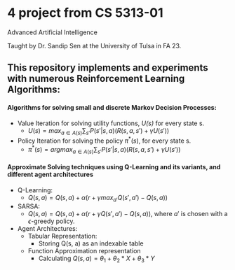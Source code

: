 # 4 project from CS 5313-01

Advanced Artificial Intelligence

Taught by Dr. Sandip Sen at the University of Tulsa in FA 23.

## This repository implements and experiments with numerous Reinforcement Learning Algorithms: 

#### Algorithms for solving small and discrete Markov Decision Processes:
  - Value Iteration for solving utility functions, *U(s)* for every state s.
    - $`U(s) = max_{a \in A(s)} \sum_{s'} P(s'|s,a) (R(s,a,s') + \gamma U(s'))`$
  - Policy Iteration for solving the policy $`\pi^{*}(s)`$, for every state s.
    - $`\pi^{*}(s) = argmax_{a \in A(s)} \sum_{s'} P(s'|s,a) (R(s,a,s') + \gamma U(s'))`$

#### Approximate Solving techniques using Q-Learning and its variants, and different agent architectures
  - Q-Learning:
    - $`Q(s, a) = Q(s, a) + \alpha(r + \gamma max_{a'}Q(s', a') - Q(s, a))`$
  - SARSA:
    - $`Q(s, a) = Q(s, a) + \alpha(r + \gamma Q(s', a') - Q(s, a))`$, where $`a'`$ is chosen with a $`\epsilon`$-greedy policy.
  - Agent Architectures:
    - Tabular Representation:
      - Storing Q(s, a) as an indexable table
    - Function Approximation representation
      - Calculating $`Q(s, a) = \theta_1 + \theta_2*X + \theta_3*Y`$
